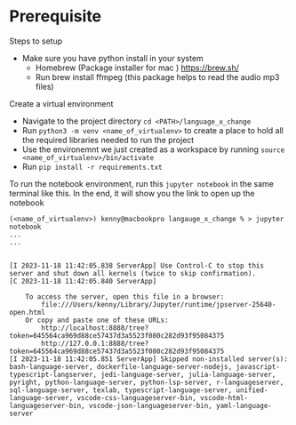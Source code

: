 # Prerequisite 

Steps to setup

- Make sure you have python install in your system
    - Homebrew (Package installer for mac ) https://brew.sh/
    - Run brew install ffmpeg (this package helps to read the audio mp3 files)

Create a virtual environment
 - Navigate to the project directory `cd <PATH>/language_x_change`
 - Run `python3 -m venv <name_of_virtualenv>` to create a place to hold all the required libraries needed to run the project
 - Use the environemnt we just created as a workspace by running `source <name_of_virtualenv>/bin/activate`
 - Run `pip install -r requirements.txt` 

To run the notebook environment, run this `jupyter notebook` in the same terminal like this. In the end, it will show you the link to open up the notebook

```
(<name_of_virtualenv>) kenny@macbookpro langauge_x_change % > jupyter notebook
...
...


[I 2023-11-18 11:42:05.838 ServerApp] Use Control-C to stop this server and shut down all kernels (twice to skip confirmation).
[C 2023-11-18 11:42:05.840 ServerApp] 
    
    To access the server, open this file in a browser:
        file:///Users/kenny/Library/Jupyter/runtime/jpserver-25640-open.html
    Or copy and paste one of these URLs:
        http://localhost:8888/tree?token=645564ca969d88ce57437d3a5523f080c282d93f95084375
        http://127.0.0.1:8888/tree?token=645564ca969d88ce57437d3a5523f080c282d93f95084375
[I 2023-11-18 11:42:05.851 ServerApp] Skipped non-installed server(s): bash-language-server, dockerfile-language-server-nodejs, javascript-typescript-langserver, jedi-language-server, julia-language-server, pyright, python-language-server, python-lsp-server, r-languageserver, sql-language-server, texlab, typescript-language-server, unified-language-server, vscode-css-languageserver-bin, vscode-html-languageserver-bin, vscode-json-languageserver-bin, yaml-language-server

``` 